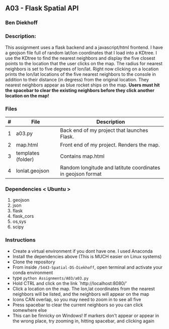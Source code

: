 ## A03 - Flask Spatial API
### Ben Diekhoff
### Description:
This assignment uses a flask backend and a javascript/html frontend. I have a geojson file full of random lat/lon coordinates that I load into a KDtree.
I use the KDtree to find the nearest neighbors and display the five closest points to the location that the user clicks on the map. 
The radius for nearest neighbors is set to five degrees of lon/lat. Right now clicking on a location prints the lon/lat locations of the five nearest neighbors 
to the console in addition to their distance (in degress) from the original location. They nearest neighbors appear as blue rocket ships on the map. **Users must hit the spacebar to clear the existing neighbors before they click another location on the map!**



### Files
|   #   | File            | Description                                        |
| :---: | --------------- | -------------------------------------------------- |
|   1   | a03.py     | Back end of my project that launches Flask.     |
|   2   | map.html      | Front end of my project. Renders the map.         |
|   3   | templates (folder) | Contains map.html |
|   4   | lonlat.geojson  | Random longitude and latitute coordinates in geojson format             


### Dependencies < Ubuntu >
 1. geojson
 2. json
 3. flask
 4. flask_cors
 5. os,sys
 6. scipy
 

### Instructions
- Create a virtual environment if you dont have one. I used Anaconda
- Install the dependencies above (This is MUCH easier on Linux systems)
- Clone the repository
- From inside `/5443-Spatial-DS-Diekhoff`, open terminal and activate your conda environment
- type `python Assignments/A03/a03.py`
- Hold CTRL and click on the link `http://localhost:8080/'
- Click a location on the map. The lon,lat coordinates from the nearest neighbors will be listed, and the neighbors will appear on the map
- Icons CAN overlap, so you may need to zoom in to see all five
- Press spacebar to clear the current neighbors so you can click somewhere else
- This can be finnicky on Windows! If markers don't appear or appear in the wrong place, try zooming in, hitting spacebar, and clicking again


